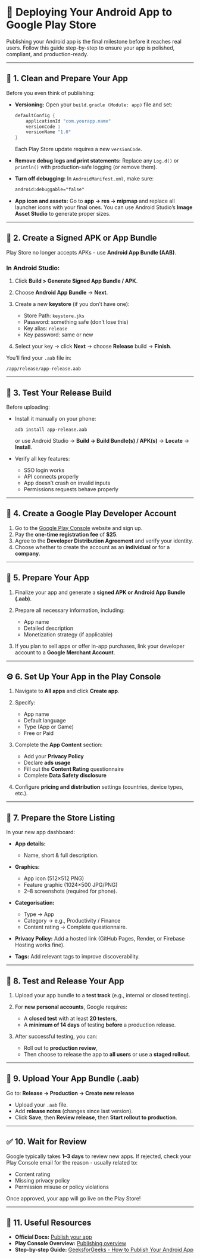 # 🚀 Deploying Your Android App to Google Play Store

Publishing your Android app is the final milestone before it reaches real users. Follow this guide step-by-step to ensure your app is polished, compliant, and production-ready.

---

## 🧩 1. Clean and Prepare Your App

Before you even think of publishing:

* **Versioning:**
  Open your `build.gradle (Module: app)` file and set:

  ```gradle
  defaultConfig {
      applicationId "com.yourapp.name"
      versionCode 1
      versionName "1.0"
  }
  ```

  Each Play Store update requires a new `versionCode`.

* **Remove debug logs and print statements:**
  Replace any `Log.d()` or `println()` with production-safe logging (or remove them).

* **Turn off debugging:**
  In `AndroidManifest.xml`, make sure:

  ```xml
  android:debuggable="false"
  ```

* **App icon and assets:**
  Go to **app → res → mipmap** and replace all launcher icons with your final ones.
  You can use Android Studio’s **Image Asset Studio** to generate proper sizes.

---

## 🔐 2. Create a Signed APK or App Bundle

Play Store no longer accepts APKs - use **Android App Bundle (AAB)**.

### In Android Studio:

1. Click **Build > Generate Signed App Bundle / APK**.
2. Choose **Android App Bundle** → **Next**.
3. Create a new **keystore** (if you don’t have one):

   * Store Path: `keystore.jks`
   * Password: something safe (don’t lose this)
   * Key alias: `release`
   * Key password: same or new
4. Select your key → click **Next** → choose **Release** build → **Finish**.

You’ll find your `.aab` file in:

```
/app/release/app-release.aab
```

---

## 🧹 3. Test Your Release Build

Before uploading:

* Install it manually on your phone:

  ```
  adb install app-release.aab
  ```

  or use Android Studio → **Build → Build Bundle(s) / APK(s)** → **Locate** → **Install**.

* Verify all key features:

  * SSO login works
  * API connects properly
  * App doesn’t crash on invalid inputs
  * Permissions requests behave properly

---

## 💼 4. Create a Google Play Developer Account

1. Go to the [Google Play Console](https://play.google.com/console) website and sign up.
2. Pay the **one-time registration fee** of **$25**.
3. Agree to the **Developer Distribution Agreement** and verify your identity.
4. Choose whether to create the account as an **individual** or for a **company**.

---

## 🧩 5. Prepare Your App

1. Finalize your app and generate a **signed APK or Android App Bundle (.aab)**.
2. Prepare all necessary information, including:

   * App name
   * Detailed description
   * Monetization strategy (if applicable)
3. If you plan to sell apps or offer in-app purchases, link your developer account to a **Google Merchant Account**.

---

## ⚙️ 6. Set Up Your App in the Play Console

1. Navigate to **All apps** and click **Create app**.
2. Specify:

   * App name
   * Default language
   * Type (App or Game)
   * Free or Paid
3. Complete the **App Content** section:

   * Add your **Privacy Policy**
   * Declare **ads usage**
   * Fill out the **Content Rating** questionnaire
   * Complete **Data Safety disclosure**
4. Configure **pricing and distribution** settings (countries, device types, etc.).

---

## 🧾 7. Prepare the Store Listing

In your new app dashboard:

* **App details:**

  * Name, short & full description.

* **Graphics:**

  * App icon (512×512 PNG)
  * Feature graphic (1024×500 JPG/PNG)
  * 2–8 screenshots (required for phone).

* **Categorisation:**

  * Type → App
  * Category → e.g., Productivity / Finance
  * Content rating → Complete questionnaire.

* **Privacy Policy:**
  Add a hosted link (GitHub Pages, Render, or Firebase Hosting works fine).

* **Tags:**
  Add relevant tags to improve discoverability.

---

## 🧪 8. Test and Release Your App

1. Upload your app bundle to a **test track** (e.g., internal or closed testing).
2. For **new personal accounts**, Google requires:

   * A **closed test** with at least **20 testers**,
   * A **minimum of 14 days** of testing **before** a production release.
3. After successful testing, you can:

   * Roll out to **production review**,
   * Then choose to release the app to **all users** or use a **staged rollout**.

---

## 🧰 9. Upload Your App Bundle (.aab)

Go to:
**Release → Production → Create new release**

* Upload your `.aab` file.
* Add **release notes** (changes since last version).
* Click **Save**, then **Review release**, then **Start rollout to production**.

---

## ✅ 10. Wait for Review

Google typically takes **1–3 days** to review new apps.
If rejected, check your Play Console email for the reason - usually related to:

* Content rating
* Missing privacy policy
* Permission misuse or policy violations

Once approved, your app will go live on the Play Store!

---

## 🧩 11. Useful Resources

* **Official Docs:** [Publish your app](https://developer.android.com/studio/publish)
* **Play Console Overview:** [Publishing overview](https://play.google.com/console/about/publishingoverview/)
* **Step-by-step Guide:** [GeeksforGeeks - How to Publish Your Android App](https://www.geeksforgeeks.org/android/how-to-publish-your-android-app-on-google-play-store/)

